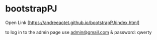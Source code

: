 # bootstrapPJ

Open Link [https://andreeaotet.github.io/bootstrapPJ/index.html]

to log in to the admin page use admin@gmail.com & password: qwerty